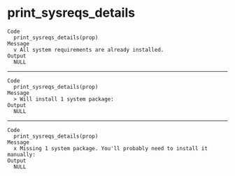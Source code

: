 # print_sysreqs_details

    Code
      print_sysreqs_details(prop)
    Message
      v All system requirements are already installed.
    Output
      NULL

---

    Code
      print_sysreqs_details(prop)
    Message
      > Will install 1 system package:
    Output
      NULL

---

    Code
      print_sysreqs_details(prop)
    Message
      x Missing 1 system package. You'll probably need to install it manually:
    Output
      NULL

